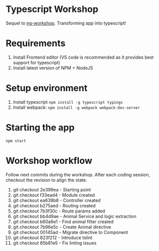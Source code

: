 # Typescript Workshop
Sequel to 	[ng-workshop](https://github.com/jasofalcon/ng-workshop). Transforming app into typescript!

# Requirements
1. Install Frontend editor (VS code is recommended as it provides best support for typescript)
2. Install latest version of NPM + NodeJS

# Setup environment
1. Install typescript
 ``` npm install -g typescript typings   ```
2. Install webpack:
 ``` npm install -g webpack webpack-dev-server ```
 
 
# Starting the app
 ``` npm start ```

# Workshop workflow
Follow next commits during the workshop. After each coding session, checkout the revision to align the state.

1. git checkout 2e399ea - Starting point
2. git checkout f33ead4 - Module created
3. git checkout ea639b8 - Controller created
4. git checkout b275aed - Routing created
5. git checkout 7b3f30c - Route params added
6. git checkout bb4d9ae - Animal Service and logic extraction
7. git checkout b60a6e1 - Find animal filter created
8. git checkout 7b96e5c - Create Animal directive
9. git checkout 00145ad - Migrate directive to Component
10. git checkout 823f212 - Introduce tslint
11. git checkout 85b81e5 - Fix linting issues
